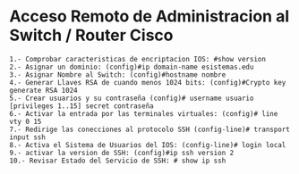 # Acceso Remoto de Administracion al Switch / Router Cisco

    1.- Comprobar caracteristicas de encriptacion IOS: #show version
    2.- Asignar un dominio: (config)#ip domain-name esistemas.edu
    3.- Asignar Nombre al Switch: (config)#hostname nombre
    4.- Generar Llaves RSA de cuando menos 1024 bits: (config)#Crypto key generate RSA 1024
    5.- Crear usuarios y su contraseña (config)# username usuario [privileges 1..15] secret contraseña
    6.- Activar la entrada por las terminales virtuales: (config)# line vty 0 15 
    7.- Redirige las conecciones al protocolo SSH (config-line)# transport input ssh
    8.- Activa el Sistema de Usuarios del IOS: (config-line)# login local
    9.- activar la version de SSH: (config)#ip ssh version 2
    10.- Revisar Estado del Servicio de SSH: # show ip ssh
    
